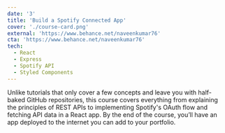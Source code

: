 ```yaml
---
date: '3'
title: 'Build a Spotify Connected App'
cover: './course-card.png'
external: 'https://www.behance.net/naveenkumar76'
cta: 'https://www.behance.net/naveenkumar76'
tech:
  - React
  - Express
  - Spotify API
  - Styled Components
---
```


Unlike tutorials that only cover a few concepts and leave you with half-baked GitHub repositories, this course covers everything from explaining the principles of REST APIs to implementing Spotify's OAuth flow and fetching API data in a React app. By the end of the course, you’ll have an app deployed to the internet you can add to your portfolio.
